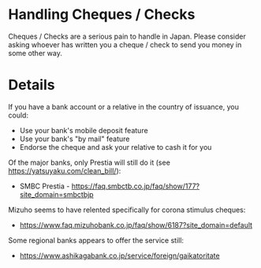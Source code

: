 # Handling Cheques / Checks

Cheques / Checks are a serious pain to handle in Japan.  Please consider asking whoever has written you a cheque / check to send you money in some other way.

# Details

If you have a bank account or a relative in the country of issuance, you could:

* Use your bank's mobile deposit feature
* Use your bank's "by mail" feature
* Endorse the cheque and ask your relative to cash it for you

Of the major banks, only Prestia will still do it (see https://yatsuyaku.com/clean_bill/):

* SMBC Prestia - https://faq.smbctb.co.jp/faq/show/177?site_domain=smbctbjp ​

Mizuho seems to have relented specifically for corona stimulus cheques:

* https://www.faq.mizuhobank.co.jp/faq/show/6187?site_domain=default

Some regional banks appears to offer the service still:

* https://www.ashikagabank.co.jp/service/foreign/gaikatoritate

